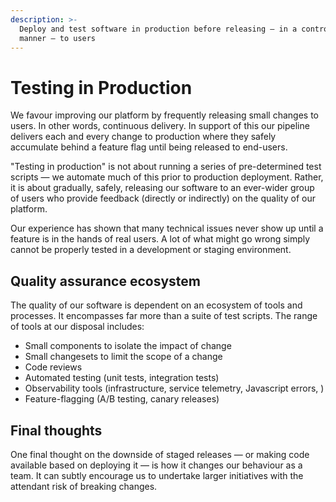 ```yaml
---
description: >-
  Deploy and test software in production before releasing — in a controlled
  manner — to users
---
```


# Testing in Production

We favour improving our platform by frequently releasing small changes to users. In other words, continuous delivery. In support of this our pipeline delivers each and every change to production where they safely accumulate behind a feature flag until being released to end-users.

"Testing in production" is not about running a series of pre-determined test scripts — we automate much of this prior to production deployment. Rather, it is about gradually, safely, releasing our software to an ever-wider group of users who provide feedback (directly or indirectly) on the quality of our platform.

Our experience has shown that many technical issues never show up until a feature is in the hands of real users. A lot of what might go wrong simply cannot be properly tested in a development or staging environment.

## Quality assurance ecosystem

The quality of our software is dependent on an ecosystem of tools and processes. It encompasses far more than a suite of test scripts. The range of tools at our disposal includes:

* Small components to isolate the impact of change
* Small changesets to limit the scope of a change
* Code reviews
* Automated testing (unit tests, integration tests)
* Observability tools (infrastructure, service telemetry, Javascript errors, )
* Feature-flagging (A/B testing, canary releases)

## Final thoughts

One final thought on the downside of staged releases — or making code available based on deploying it — is how it changes our behaviour as a team. It can subtly encourage us to undertake larger initiatives with the attendant risk of breaking changes.
